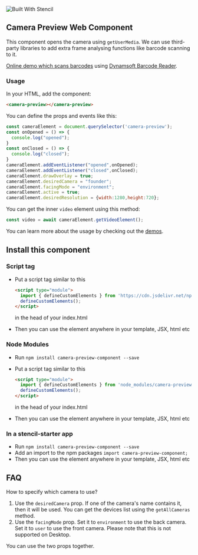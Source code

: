 ![Built With Stencil](https://img.shields.io/badge/-Built%20With%20Stencil-16161d.svg?logo=data%3Aimage%2Fsvg%2Bxml%3Bbase64%2CPD94bWwgdmVyc2lvbj0iMS4wIiBlbmNvZGluZz0idXRmLTgiPz4KPCEtLSBHZW5lcmF0b3I6IEFkb2JlIElsbHVzdHJhdG9yIDE5LjIuMSwgU1ZHIEV4cG9ydCBQbHVnLUluIC4gU1ZHIFZlcnNpb246IDYuMDAgQnVpbGQgMCkgIC0tPgo8c3ZnIHZlcnNpb249IjEuMSIgaWQ9IkxheWVyXzEiIHhtbG5zPSJodHRwOi8vd3d3LnczLm9yZy8yMDAwL3N2ZyIgeG1sbnM6eGxpbms9Imh0dHA6Ly93d3cudzMub3JnLzE5OTkveGxpbmsiIHg9IjBweCIgeT0iMHB4IgoJIHZpZXdCb3g9IjAgMCA1MTIgNTEyIiBzdHlsZT0iZW5hYmxlLWJhY2tncm91bmQ6bmV3IDAgMCA1MTIgNTEyOyIgeG1sOnNwYWNlPSJwcmVzZXJ2ZSI%2BCjxzdHlsZSB0eXBlPSJ0ZXh0L2NzcyI%2BCgkuc3Qwe2ZpbGw6I0ZGRkZGRjt9Cjwvc3R5bGU%2BCjxwYXRoIGNsYXNzPSJzdDAiIGQ9Ik00MjQuNywzNzMuOWMwLDM3LjYtNTUuMSw2OC42LTkyLjcsNjguNkgxODAuNGMtMzcuOSwwLTkyLjctMzAuNy05Mi43LTY4LjZ2LTMuNmgzMzYuOVYzNzMuOXoiLz4KPHBhdGggY2xhc3M9InN0MCIgZD0iTTQyNC43LDI5Mi4xSDE4MC40Yy0zNy42LDAtOTIuNy0zMS05Mi43LTY4LjZ2LTMuNkgzMzJjMzcuNiwwLDkyLjcsMzEsOTIuNyw2OC42VjI5Mi4xeiIvPgo8cGF0aCBjbGFzcz0ic3QwIiBkPSJNNDI0LjcsMTQxLjdIODcuN3YtMy42YzAtMzcuNiw1NC44LTY4LjYsOTIuNy02OC42SDMzMmMzNy45LDAsOTIuNywzMC43LDkyLjcsNjguNlYxNDEuN3oiLz4KPC9zdmc%2BCg%3D%3D&colorA=16161d&style=flat-square)


## Camera Preview Web Component

This component opens the camera using `getUserMedia`. We can use third-party libraries to add extra frame analysing functions like barcode scanning to it.

[Online demo which scans barcodes](https://singular-madeleine-557145.netlify.app/) using [Dynamsoft Barcode Reader](https://www.dynamsoft.com/barcode-reader/overview/).

### Usage

In your HTML, add the component:

```html
<camera-preview></camera-preview>
```

You can define the props and events like this:

```js
const cameraElement = document.querySelector('camera-preview');
const onOpened = () => {
  console.log("opened");
}
const onClosed = () => {
  console.log("closed");
}
cameraElement.addEventListener("opened",onOpened);
cameraElement.addEventListener("closed",onClosed);
cameraElement.drawOverlay = true;
cameraElement.desiredCamera = "founder";
cameraElement.facingMode = "environment";
cameraElement.active = true;
cameraElement.desiredResolution = {width:1280,height:720};
```

You can get the inner `video` element using this method:

```js
const video = await cameraElement.getVideoElement();
```

You can learn more about the usage by checking out the [demos](https://github.com/xulihang/camera-preview-demo).


## Install this component

### Script tag

- Put a script tag similar to this 

   ```html
   <script type="module">
     import { defineCustomElements } from 'https://cdn.jsdelivr.net/npm/camera-preview-component/dist/esm/loader.js';
     defineCustomElements();
   </script>
   ```
   
   in the head of your index.html
   
- Then you can use the element anywhere in your template, JSX, html etc

### Node Modules
- Run `npm install camera-preview-component --save`
- Put a script tag similar to this 

   ```html
   <script type="module">
     import { defineCustomElements } from 'node_modules/camera-preview-component/dist/esm/loader.js';
     defineCustomElements();
   </script>
   ```
   
   in the head of your index.html
   
- Then you can use the element anywhere in your template, JSX, html etc

### In a stencil-starter app
- Run `npm install camera-preview-component --save`
- Add an import to the npm packages `import camera-preview-component;`
- Then you can use the element anywhere in your template, JSX, html etc

## FAQ

How to specify which camera to use?

1. Use the `desiredCamera` prop. If one of the camera's name contains it, then it will be used. You can get the devices list using the `getAllCameras` method.
2. Use the `facingMode` prop. Set it to `environment` to use the back camera. Set it to `user` to use the front camera. Please note that this is not supported on Desktop.

You can use the two props together.




